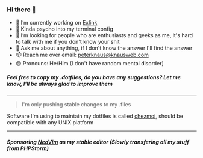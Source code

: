 ### Hi there 👋

- 🔭 I’m currently working on [Exlink](https://exlink.com)
- 🌱 Kinda psycho into my terminal config
- 🤔 I’m looking for people who are enthusiasts and geeks as me, it's hard to talk with me if you don't know your shit
- 💬 Ask me about anything, if I don't know the answer I'll find the answer
- 📫 Reach me over email: peterknaus@knausweb.com
- 😄 Pronouns: He/Him (I don't have random mental disorder)

  
##### Feel free to copy my .dotfiles, do you have any suggestions? Let me know, I'll be always glad to improve them
----
> I'm only pushing stable changes to my .files

Software I'm using to maintain my dotfiles is called [chezmoi](https://chezmoi.io), should be compatible with any UNIX platform

----
##### Sponsoring [NeoVim](https://github.com/neovim/neovim) as my stable editor (Slowly transfering all my stuff from PHPStorm)

<!--
- ⚡ Fun fact:
-->

<!--
**pknaus3/pknaus3** is a ✨ _special_ ✨ repository because its `README.md` (this file) appears on your GitHub profile.

Here are some ideas to get you started:

- 🔭 I’m currently working on ...
- 🌱 I’m currently learning ...
- 👯 I’m looking to collaborate on ...
- 🤔 I’m looking for help with ...
- 💬 Ask me about ...
- 📫 How to reach me: ...
- 😄 Pronouns: ...
- ⚡ Fun fact: ...
-->
